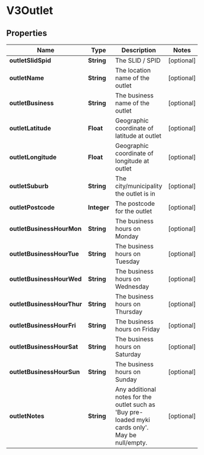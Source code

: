 

# V3Outlet


## Properties

| Name | Type | Description | Notes |
|------------ | ------------- | ------------- | -------------|
|**outletSlidSpid** | **String** | The SLID / SPID |  [optional] |
|**outletName** | **String** | The location name of the outlet |  [optional] |
|**outletBusiness** | **String** | The business name of the outlet |  [optional] |
|**outletLatitude** | **Float** | Geographic coordinate of latitude at outlet |  [optional] |
|**outletLongitude** | **Float** | Geographic coordinate of longitude at outlet |  [optional] |
|**outletSuburb** | **String** | The city/municipality the outlet is in |  [optional] |
|**outletPostcode** | **Integer** | The postcode for the outlet |  [optional] |
|**outletBusinessHourMon** | **String** | The business hours on Monday |  [optional] |
|**outletBusinessHourTue** | **String** | The business hours on Tuesday |  [optional] |
|**outletBusinessHourWed** | **String** | The business hours on Wednesday |  [optional] |
|**outletBusinessHourThur** | **String** | The business hours on Thursday |  [optional] |
|**outletBusinessHourFri** | **String** | The business hours on Friday |  [optional] |
|**outletBusinessHourSat** | **String** | The business hours on Saturday |  [optional] |
|**outletBusinessHourSun** | **String** | The business hours on Sunday |  [optional] |
|**outletNotes** | **String** | Any additional notes for the outlet such as &#39;Buy pre-loaded myki cards only&#39;. May be null/empty. |  [optional] |



